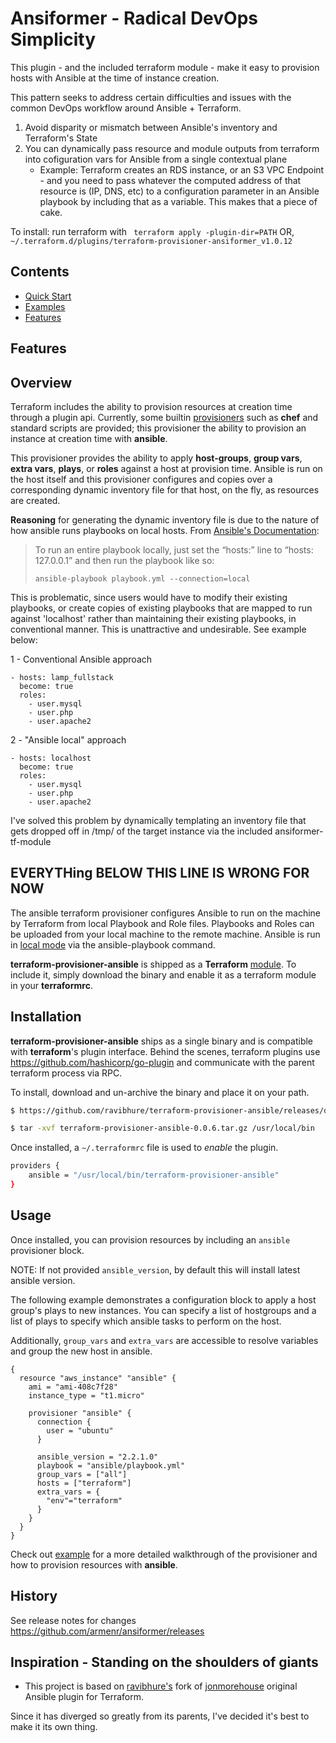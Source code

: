 # Ansiformer - Radical DevOps Simplicity

This plugin - and the included terraform module  - make it easy to provision hosts with Ansible at the time of instance creation.

This pattern seeks to address certain difficulties and issues with the common DevOps workflow around Ansible + Terraform. 

1. Avoid disparity or mismatch between Ansible's inventory and Terraform's State
2. You can dynamically pass resource and module outputs from terraform into cofiguration vars for Ansible from a single contextual plane
    - Example: Terraform creates an RDS instance, or an S3 VPC Endpoint - and you need to pass whatever the computed address of that resource is (IP, DNS, etc) to a configuration parameter in an Ansible playbook by including that as a variable. This makes that a piece of cake.


To install:
run terraform with ``` terraform apply -plugin-dir=PATH```
OR, ```~/.terraform.d/plugins/terraform-provisioner-ansiformer_v1.0.12```
## Contents

* [Quick Start](#quick-start)
* [Examples](https://github.com/serverless/examples)
* [Features](#features)

## <a name="features"></a>Features


## Overview 

Terraform includes the ability to provision resources at creation time through a plugin api. Currently, some builtin [provisioners](https://www.terraform.io/docs/provisioners/) such as **chef** and standard scripts are provided; this provisioner  the ability to provision an instance at creation time with **ansible**.

This provisioner provides the ability to apply **host-groups**, **group vars**, **extra vars**, **plays**, or **roles** against a host at provision time. Ansible is run on the host itself and this provisioner configures and copies over a corresponding dynamic inventory file for that host, on the fly, as resources are created.

**Reasoning** for generating the dynamic inventory file is due to the nature of how ansible runs playbooks on local hosts. From [Ansible's Documentation](http://docs.ansible.com/ansible/latest/playbooks_delegation.html#local-playbooks):
>To run an entire playbook locally, just set the “hosts:” line to “hosts: 127.0.0.1” and then run the playbook like so:
>
>   `ansible-playbook playbook.yml --connection=local`

This is problematic, since users would have to modify their existing playbooks, or create copies of existing playbooks that are mapped to run against 'localhost' rather than maintaining their existing playbooks, in conventional manner. This is unattractive and undesirable. See example below: 

1 - Conventional Ansible approach
```
- hosts: lamp_fullstack
  become: true
  roles:
    - user.mysql
    - user.php
    - user.apache2
```

2 - "Ansible local" approach
```
- hosts: localhost
  become: true
  roles:
    - user.mysql
    - user.php
    - user.apache2
```

I've solved this problem by dynamically templating an inventory file that gets dropped off in /tmp/ of the target instance via the included ansiformer-tf-module

## EVERYTHing BELOW THIS LINE IS WRONG FOR NOW

The ansible terraform provisioner configures Ansible to run on the machine by Terraform from local Playbook and Role files. Playbooks and Roles can be uploaded from your local machine to the remote machine. Ansible is run in [local mode](https://docs.ansible.com/ansible/playbooks_delegation.html#local-playbooks) via the ansible-playbook command.

**terraform-provisioner-ansible** is shipped as a **Terraform** [module](https://www.terraform.io/docs/modules/create.html). To include it, simply download the binary and enable it as a terraform module in your **terraformrc**.

## Installation

**terraform-provisioner-ansible** ships as a single binary and is compatible with **terraform**'s plugin interface. Behind the scenes, terraform plugins use https://github.com/hashicorp/go-plugin and communicate with the parent terraform process via RPC.

To install, download and un-archive the binary and place it on your path.

```bash
$ https://github.com/ravibhure/terraform-provisioner-ansible/releases/download/terraform-provisioner-ansible-0.0.6.tar.gz

$ tar -xvf terraform-provisioner-ansible-0.0.6.tar.gz /usr/local/bin
```

Once installed, a `~/.terraformrc` file is used to _enable_ the plugin.

```bash
providers {
    ansible = "/usr/local/bin/terraform-provisioner-ansible"
}
```

## Usage

Once installed, you can provision resources by including an `ansible` provisioner block.

NOTE: If not provided `ansible_version`, by default this will install latest ansible version.

The following example demonstrates a configuration block to apply a host group's plays to new instances. You can specify a list of hostgroups and a list of plays to specify which ansible tasks to perform on the host.

Additionally, `group_vars` and `extra_vars` are accessible to resolve variables and group the new host in ansible.

```
{
  resource "aws_instance" "ansible" {
    ami = "ami-408c7f28"
    instance_type = "t1.micro"

    provisioner "ansible" {
      connection {
        user = "ubuntu"
      }

      ansible_version = "2.2.1.0"
      playbook = "ansible/playbook.yml"
      group_vars = ["all"]
      hosts = ["terraform"]
      extra_vars = {
        "env"="terraform"
      }
    }
  }
}
```

Check out [example](example/) for a more detailed walkthrough of the provisioner and how to provision resources with **ansible**.

## History

See release notes for changes https://github.com/armenr/ansiformer/releases

## Inspiration - Standing on the shoulders of giants
* This project is based on [ravibhure's]((https://github.com/ravibhure/terraform-provisioner-ansible)) fork of [jonmorehouse](https://github.com/jonmorehouse/terraform-provisioner-ansible) original Ansible plugin for Terraform.

Since it has diverged so greatly from its parents, I've decided it's best to make it its own thing.
